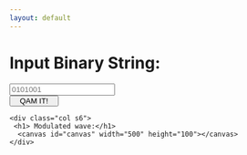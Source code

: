 ```yaml
---
layout: default
---
```


   <div class="row">
      <form class="col s6">
          <div class="col s4" >
            <h1>Input Binary String:</h1>
          </div>
           <div class="input-field col s6">
             <input placeholder="0101001" id="cp" type="text" class="validate" >
          </div>
           <div class="col s2">
             <button class="indigo btn waves-effect" style="padding:0 16px;" type="submit" onClick="cpEnter()"> QAM IT!
             </button>
           </div>
    </form>

    <div class="col s6">
     <h1> Modulated wave:</h1>
      <canvas id="canvas" width="500" height="100"></canvas>
    </div>
  </div>

